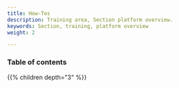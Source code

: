```yaml
---
title: How-Tos
description: Training area, Section platform overview.
keywords: Section, training, platform overview
weight: 2

---
```


### Table of contents

{{% children depth="3" %}}